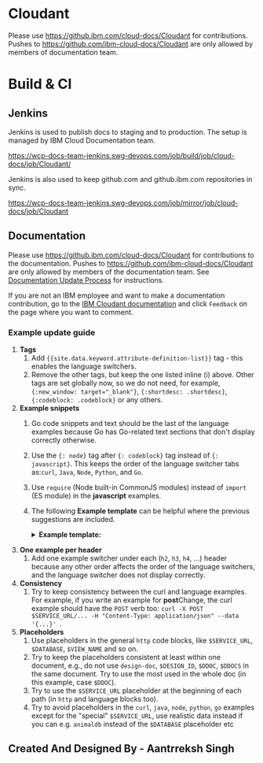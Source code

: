 # Cloudant

Please use https://github.ibm.com/cloud-docs/Cloudant for contributions.
Pushes to https://github.com/ibm-cloud-docs/Cloudant are only allowed
by members of documentation team.

# Build & CI

## Jenkins


Jenkins is used to publish docs to staging and to production.
The setup is managed by IBM Cloud Documentation team.

https://wcp-docs-team-jenkins.swg-devops.com/job/build/job/cloud-docs/job/Cloudant/

Jenkins is also used to keep github.com and github.ibm.com repositories in sync.

https://wcp-docs-team-jenkins.swg-devops.com/job/mirror/job/cloud-docs/job/Cloudant

## Documentation

Please use https://github.ibm.com/cloud-docs/Cloudant for contributions to the documentation. Pushes to https://github.com/ibm-cloud-docs/Cloudant are only allowed by members of the documentation team. See [Documentation Update Process](https://github.ibm.com/cloud-docs/Cloudant/wiki/Documentation-Update-Process) for instructions. 

If you are not an IBM employee and want to make a documentation contribution, go to the [IBM Cloudant documentation](https://cloud.ibm.com/docs/services/Cloudant?topic=Cloudant-getting-started-with-cloudant#getting-started-with-cloudant) and click `Feedback` on the page where you want to comment. 

### Example update guide

1. **Tags**
    1. Add `{{site.data.keyword.attribute-definition-list}}` tag - this enables the language switchers.
    2. Remove the other tags, but keep the one listed inline (i) above. Other tags are set globally now, so we do not need, for example, `{:new_window: target="_blank"}`, `{:shortdesc: .shortdesc}`, `{:codeblock: .codeblock}` or any others.
2. **Example snippets**
    1. Go code snippets and text should be the last of the language examples because Go has Go-related text sections that don't display correctly otherwise.
    2. Use the `{: node}` tag after `{: codeblock}` tag instead of `{: javascript}`. This keeps the order of the language switcher tabs as:`curl`, `Java`, `Node`, `Python`, and `Go`.
    3. Use `require` (Node built-in CommonJS modules) instead of `import` (ES module) in the **javascript** examples.
    4. The following **Example template** can be helpful where the previous suggestions are included.
       <details>
       <summary><b>Example template:</b></summary>

       `````
       ```sh
       
       ```
       {: codeblock}
       {: curl}
       
       ```java
       
       ```
       {: codeblock}
       {: java}
       
       ```javascript
       const { CloudantV1 } = require('@ibm-cloud/cloudant');
       
       ...
       ```
       {: codeblock}
       {: node}
       
       ```python
       
       ```
       {: codeblock}
       {: python}
       
       ```go
       
       ```
       {: codeblock}
       {: go}
       
       The previous Go example requires the following import block:
       {: go}
       
       ```go
       import (
         "encoding/json"
         "fmt"
         "github.com/IBM/cloudant-go-sdk/cloudantv1"
       )
       ```
       {: codeblock}
       {: go}
       `````

</details>

3. **One example per header**
   1. Add one example switcher under each (`h2`, `h3`, `h4`, ...) header because any other order affects the order of the language switchers, and the language switcher does not display correctly.
4. **Consistency**
    1. Try to keep consistency between the curl and language examples. For example, if you write an example for **post**Change, the curl example should have the `POST` verb too: `curl -X POST $SERVICE_URL/... -H "Content-Type: application/json" --data '{...}' `.
5. **Placeholders**
    1. Use placeholders in the general `http` code blocks, like `$SERVICE_URL`, `$DATABASE`, `$VIEW_NAME` and so on.
     2. Try to keep the placeholders consistent at least within one document, e.g., do not use `design-doc`, `$DESIGN_ID`, `$DDOC`, `$DDOCS` in the same document. Try to use the most used in the whole doc (in this example, case `$DDOC`).
    3. Try to use the `$SERVICE_URL` placeholder at the beginning of each path (in `http` and language blocks too).
    4. Try to avoid placeholders in the `curl`, `java`, `node`, `python`, `go` examples except for the "special" `$SERVICE_URL`, use realistic data instead if you can e.g. `animaldb` instead of the `$DATABASE` placeholder etc


## Created And Designed By - Aantrreksh Singh
